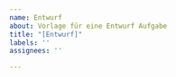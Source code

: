 ```yaml
---
name: Entwurf
about: Vorlage für eine Entwurf Aufgabe
title: "[Entwurf]"
labels: ''
assignees: ''

---
```



